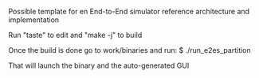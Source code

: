 Possible template for en End-to-End simulator reference architecture and implementation

Run "taste" to edit
and "make -j"  to build

Once the build is done go to work/binaries and run:
$ ./run_e2es_partition

That will launch the binary and the auto-generated GUI


